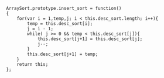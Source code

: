     ArraySort.prototype.insert_sort = function()
    {
        for(var i = 1,temp,j; i < this.desc_sort.length; i++){
            temp = this.desc_sort[i];
            j = i - 1;
            while( j >= 0 && temp < this.desc_sort[j]){
                this.desc_sort[j+1] = this.desc_sort[j];
                j--;
            }
            this.desc_sort[j+1] = temp;
        }
        return this;
    };

